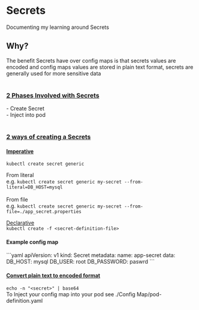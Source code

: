 # Secrets
Documenting my learning around Secrets
<h2>Why?</h2>
The benefit Secrets have over config maps is that secrets values are encoded and config maps values are stored in plain text format, secrets are generally used for more sensitive data
<br><br>
<h3><u>2 Phases Involved with Secrets</u></h3>
- Create Secret <br>
- Inject into pod
<br><br>
<h3><u>2 ways of creating a Secrets</u></h3>
<h4><u>Imperative</u></h4>

`kubectl create secret generic`
<br>

From literal<br>
e.g.
`kubectl create secret generic my-secret --from-literal=DB_HOST=mysql` 
<br><br>
From file<br>
e.g. `kubectl create secret generic my-secret --from-file=./app_secret.properties` 

<u>Declarative </u><br>
``kubectl create -f <secret-definition-file>``


<h4>Example config map</h4>
```yaml
apiVersion: v1
kind: Secret
metadata:
    name: app-secret
data:
    DB_HOST: mysql
    DB_USER: root
    DB_PASSWORD: paswrd
```

<h4><U>Convert plain text to encoded format </U></h4>

``echo -n "<secret>" | base64``
 <br>
To Inject your config map into your pod see ./Config Map/pod-definition.yaml
